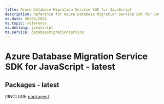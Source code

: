 ```yaml
---
title: Azure Database Migration Service SDK for JavaScript
description: Reference for Azure Database Migration Service SDK for JavaScript
ms.date: 06/04/2024
ms.topic: reference
ms.devlang: javascript
ms.service: databasemigrationservice
---
```

# Azure Database Migration Service SDK for JavaScript - latest
## Packages - latest
[!INCLUDE [packages](database-migration-service-index.md)]